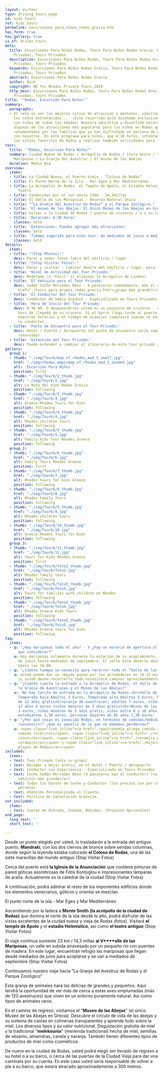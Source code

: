 ```yaml
---
layout: es/tour
type: driving_tours_page
id: kids_tours
ref: kids_tours
permalink: excursiones_para_ninos_rodas_grecia.htm
has_form: true
has_gallery: true
is_of: driven_tours
meta:
  title: Excursiones Para Niños Rodas, Tours Para Niños Rodas Grecia. Excursiones
    Privadas, Tours Privados
  description: Excursiones Para Niños Rodas, Tours Para Niños Rodas Grecia. Excursiones
    Privadas, Tours Privados
  keywords: Excursiones Para Niños Rodas Grecia, Tours Para Niños Rodas Grecia. Excursiones
    Privadas, Tours Privados
  abstract: Excursiones Para Niños Rodas Grecia
  author: Nick
  copyright: NK for Rhodes Private Tours,2018
  http_desc: Excursiones Para Niños Rodas, Tours Para Niños Rodas Grecia. Excursiones
    Privadas, Tours Privados
title: '"Rodas, Excursión Para Niños"'
summary:
  paragraphs:
  - El reto es ver los mejores sitios de atracción y mantener, simultáneamente, a
    los niños entretenidos...  ¡Este recorrido está diseñado exclusivamente para familias
    con niños de todas las edades! Nuestra educativa y divertida excursión incluye
    algunas de las atracciones más populares para los niños en Rodas que vienen altamente
    recomendadas por las familias que ya han disfrutado en persona de una visita turística
    con nosotros. En este programa para niños, que 4:30 horas, intentamos visitar
    los sitios favoritos de Rodas y realizar también actividades para los niños.
tour:
  title: '"Rodas, Excursión Para Niños"'
  summary: Ciudad Nueva de Rodas / Acrópolis de Rodas / Costa Oeste / Valle de las
    Mariposas / La Granja del Avestruz / El museo de las Abejas
  duration: Medio Día
overview:
  items:
  - title: La Ciudad Nueva, el Puerto Viejo - “Coloso de Rodas”
  - title: El Punto Norte de la Isla - Mar Egeo y Mar Mediterráneo
  - title: La Acrópolis de Rodas, el Templo de Apolo, el Estadio Helenístico y el
      Teatro
  - title: Conducimos por el sur oeste 23km - 14,3millas
  - title: El Valle de las Mariposas - Reserva Natural Única
  - title: "“La Granja del Avestruz de Rodas” y el Parque Zoológico."
  - title: 'El museo de las Abejas: El Único Museo de las Abejas en Grecia'
  - title: Volver a la ciudad de Rodas / puerto de cruceros / o a su lugar
  - title: 'Duración: 4:30 horas'
    classes: bold
  - title: 'Extensiones: Puedes agregar más atracciones'
    classes: bold
  - title: 'Tiempo sugerido para este tour: de mediados de junio a mediados de septiembre'
    classes: bold
details:
  items:
  - title: "(Stop Photos):"
    desc: Parar y tomar fotos fuera del edificio / lugar
  - title: "(Stop Visitar Fotos):"
    desc: Parar y visitar - Caminar dentro del edificio / lugar, para tomar fotos
  - title: 'Nivel de Actividad del Tour Privado:'
    desc: Moderado (o "Fácil" si eliminas la Acrópolis de Lindos)
  - title: 'El Vehículo para el Tour Privado:'
    desc: Sedan Coche Mercedes Benz - 4 pasajeros cómodamente, más el conductor (<a
      href="./tours_para_grupos_rodas_grecia.htm">¿grupo más grande?</a>)
  - title: 'El Conductor del tour Privado:'
    desc: Conductor de Habla Español - Especializado en Tours Privados.
  - title: 'Hora de Inicio del Tour Privado:'
    desc: 8:30 AM. O después<br>Si usted es un pasajero de cruceros - depende de la
      hora de llegada de su crucero. Si el barco llega tarde al puerto, ajustaremos
      nuestros horarios y el tiempo de alquiler comenzará cuando se encuentre con
      su conductor.
  - title: 'Punto de Encuentro para el Tour Privado:'
    desc: Hotel / Puerto / Aeropuerto (el punto de encuentro varía según la opción
      reservada)
  - title: 'Extensión del Tour Privado:'
    desc: Puede extender o cambiar el itinerario de este tour privado a su gusto.
gallery:
  group_1:
  - thumb: "./img/Tour6/map_of_rhodes_mod_5_small.jpg"
    href: "./img/rhodes_maps/map_of_rhodes_mod_5_zoomed.jpg"
    alt: 'Excursión Para Niños '
    position: first
  - thumb: "./img/Tour6/2_thumb.jpg"
    href: "./img/Tour6/2.jpg"
    alt: La Ruta del Vino Rodas Grecia
    position: following
  - thumb: "./img/Tour6/3_thumb.jpg"
    href: "./img/Tour6/3.jpg"
    alt: Greece Rhodes Tours for Kids
    position: following
  - thumb: "./img/Tour6/4_thumb.jpg"
    href: "./img/Tour6/4.jpg"
    alt: Rhodes children tours
    position: following
  - thumb: "./img/Tour6/5_thumb.jpg"
    href: "./img/Tour6/5.jpg"
    alt: Family Kids Tour Rhodes Greece
    position: following
  group_2:
  - thumb: "./img/Tour6/6_thumb.jpg"
    href: "./img/Tour6/6.jpg"
    alt: Family Tours Rhodes Greece
    position: first
  - thumb: "./img/Tour6/7_thumb.jpg"
    href: "./img/Tour6/7.jpg"
    alt: Rhodes tours for kids Greece
    position: following
  - thumb: "./img/Tour6/8_thumb.jpg"
    href: "./img/Tour6/8.jpg"
    alt: Rhodes Family Tours
    position: following
  - thumb: "./img/Tour6/9_thumb.jpg"
    href: "./img/Tour6/9.jpg"
    alt: Rhodes children tours
    position: following
  - thumb: "./img/Tour6/10_thumb.jpg"
    href: "./img/Tour6/10.jpg"
    alt: Greece Rhodes Tours for Kids
    position: following
  group_3:
  - thumb: "./img/Tour6/11_thumb.jpg"
    href: "./img/Tour6/11.jpg"
    alt: Tours for Kids Rhodes Greece
    position: first
  - thumb: "./img/Tour6/foto2_thumb.jpg"
    href: "./img/Tour6/foto2.jpg"
    alt: Rhodes family tours
    position: following
  - thumb: "./img/Tour6/foto3_thumb.jpg"
    href: "./img/Tour6/foto3.jpg"
    alt: Tours for families with children on Rhodes
    position: following
  - thumb: "./img/Tour6/foto4_thumb.jpg"
    href: "./img/Tour6/foto4.jpg"
    alt: Rhodes Greece Kids Tours
    position: following
  - thumb: "./img/Tour6/foto5_thumb.jpg"
    href: "./img/Tour6/foto5.jpg"
    alt: Rhodes Greece tours for kids
    position: following
faq:
  items:
  - q: "¿Hay mariposas todo el año? - Y ¿hay un horario de apertura allí que tengamos
      que considerar?"
    a: Hay mariposas solamente durante la estación de su acoplamiento, desde mediados
      de junio hasta mediados de septiembre. El valle está abierto desde las 8:00
      hasta las 18:00.
  - q: "¿Cuánto tiempo se necesita para recorrer todo el “Valle de las Mariposas”?"
    a: Usted puede dar un rápido paseo por los alrededores en 10-15 minutos, pero
      si usted desea recorrerlo todo necesitará caminar aproximadamente 40 minutos.
  - q: "¿Cuánto cuesta la entrada a la Acrópolis de Rodas, el Valle de las Mariposas,
      la Granja de Avestruces y el Museo de las Abejas?"
    a: 'No hay tarifa de entrada en la Acrópolis de Rodas.<br>Valle de las Mariposas:
      Temporada baja Adultos 3 Euros, Temporada alta Adultos 5 Euros, Niños menores
      de 12 años gratis<br>Granja de avestruces: adultos 7 euros, niños menores de
      12 años 4 euros (niños menores de 3 años gratis)<br>Museo de las abejas: adultos
      3 euros, niños menores de 5 años gratis, niños entre 6 y 18 años 1,50 euros,
      estudiantes 1,50 euros, personas mayores de 65 años 1,50 euros'
  - q: "¿Por qué cosas es conocida Rodas, en términos de comidas/bebidas y recuerdos
      (souvenirs)? ¿Qué es aquello de lo que no debemos perdernos?"
    a: <span class="link_inline"><a href="./gastronomia_griega_comida_recetas_cocina.htm">La
      comida local</a></span>, <span class="link_inline"><a href="./ruta_vinos_griegos_bodegas_grecia.htm">los
      vinos</a></span>, <span class="link_inline"><a href="./ceramica_griega_alfareria.htm">la
      cerámica</a></span> y <span class="link_inline"><a href="./mejores_playas_grecia_rodas.htm">las
      playas de Rodas</a></span>
included:
  items:
  - text: Tour Privado (solo su grupo)
  - text: Recoger y Dejar Gratis, en el Hotel / Puerto / Aeropuerto
  - text: Conductor con Experiencia - Especializado en Tours Privados
  - text: Coche Sedán Mercedes Benz (4 pasajeros más el conductor) (<a href="./tours_para_grupos_rodas_grecia.htm">o
      vehículo más grande</a>)
  - text: Todos los Gastos de Coche y Conductor (los precios son por coche no por
      persona)
  - text: Atención Personalizada al Cliente.
  - text: Política de Cancelación Gratuita.
not_included:
  items:
  - text: Cuotas de Entrada, Comida, Bebidas, (Propinas Opcionales)
end_page:
  long_text: ''
  short_text: ''

---
```

Desde un punto elegido por usted, lo trasladarán a la entrada del antiguo puerto, **Mandraki**, con los dos ciervos de bronce sobre sendas columnas, donde según la leyenda estaba colocado **el Coloso de Rodas**, una de las siete maravillas del mundo antiguo (Stop Visitar Fotos) 

Cerca del puerto está **la Iglesia de la Anunciación** que contiene pinturas de pared góticas asombrosas de Fotis Kontoglou e impresionantes lámparas de araña. Actualmente es la catedral de la ciudad (Stop Visitar Fotos) 

A continuación, podrá admirar el resto de los imponentes edificios donde los elementos venecianos, góticos y oriental se mezclan

El punto norte de la isla - Mar Egeo y Mar Mediterráneo

Ascendiendo por la ladera a **Monte Smith** **(la acrópolis de la ciudad de Rodas)** que domina el norte de la isla desde lo alto, podrá disfrutar de las vistas excelentes de la ciudad nueva y vieja de Rodas (fotos). Visitará **el templo de Apolo** y el **estadio Helenístico**, así como **el teatro antiguo** (Stop Visitar Fotos) 

El viaje continúa suroeste 23 km / 14,3 millas **al V****alle de las Mariposas**, un valle en subida atravesado por un pequeño río con puentes de madera. En este lugar, encuentran refugio las mariposas que llegan desde mediados de junio para acoplarse y se van a mediados de septiembre (Stop Visitar Fotos) 

Continuamos nuestro viaje hacia "La Granja del Avestruz de Rodas y el Parque Zoológico"

Esta granja de animales hará las delicias de grandes y pequeños. Aquí tendrá la oportunidad de ver más de cerca a estas aves emplumadas (más de 120 avestruces) que viven en un entorno puramente natural. Así como tipos de animales raros.

En el camino de regreso, visitamos el "**Museo de las Abejas**" (el único Museo de las Abejas en Grecia).  Descubre el círculo de vida de las abejas y su sistema de castas en colmenas transparentes y aprende todo sobre la miel. Los diversos tipos y su valor nutricional. Degustación gratuita de miel y la tradicional "**melekounia**" (merienda tradicional) hecha de miel, semillas de sésamo, almendras, canela y naranja. También tienen diferentes tipos de productos de miel como cosméticos.

De nuevo en la ciudad de Rodas, usted podrá elegir ser llevado de regreso a su hotel o a su barco, o cerca de las puertas de la Ciudad Vieja para dar una caminata por su cuenta. En este caso usted sería responsable de volver a pie a su barco, que estará atracado aproximadamente a 300 metros.